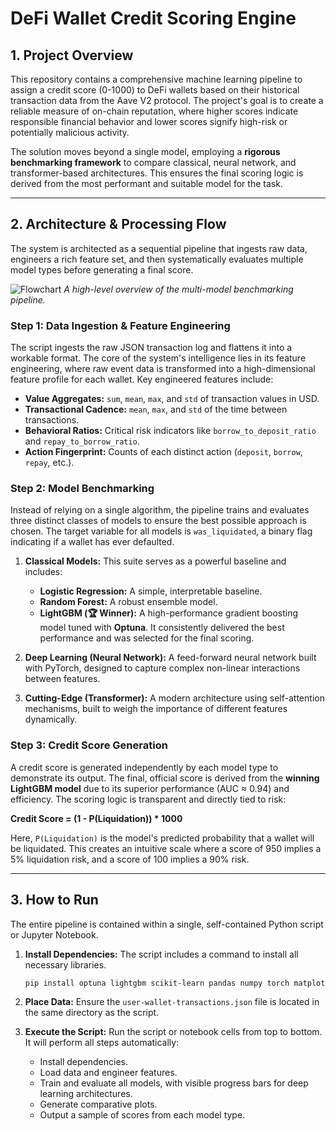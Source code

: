 # DeFi Wallet Credit Scoring Engine

## 1. Project Overview

This repository contains a comprehensive machine learning pipeline to assign a credit score (0-1000) to DeFi wallets based on their historical transaction data from the Aave V2 protocol. The project's goal is to create a reliable measure of on-chain reputation, where higher scores indicate responsible financial behavior and lower scores signify high-risk or potentially malicious activity.

The solution moves beyond a single model, employing a **rigorous benchmarking framework** to compare classical, neural network, and transformer-based architectures. This ensures the final scoring logic is derived from the most performant and suitable model for the task.

---

## 2. Architecture & Processing Flow

The system is architected as a sequential pipeline that ingests raw data, engineers a rich feature set, and then systematically evaluates multiple model types before generating a final score.

![Flowchart](https://i.imgur.com/bQ9jY5J.png)
*A high-level overview of the multi-model benchmarking pipeline.*

### **Step 1: Data Ingestion & Feature Engineering**
The script ingests the raw JSON transaction log and flattens it into a workable format. The core of the system's intelligence lies in its feature engineering, where raw event data is transformed into a high-dimensional feature profile for each wallet. Key engineered features include:
* **Value Aggregates:** `sum`, `mean`, `max`, and `std` of transaction values in USD.
* **Transactional Cadence:** `mean`, `max`, and `std` of the time between transactions.
* **Behavioral Ratios:** Critical risk indicators like `borrow_to_deposit_ratio` and `repay_to_borrow_ratio`.
* **Action Fingerprint:** Counts of each distinct action (`deposit`, `borrow`, `repay`, etc.).

### **Step 2: Model Benchmarking**
Instead of relying on a single algorithm, the pipeline trains and evaluates three distinct classes of models to ensure the best possible approach is chosen. The target variable for all models is `was_liquidated`, a binary flag indicating if a wallet has ever defaulted.

1.  **Classical Models:** This suite serves as a powerful baseline and includes:
    * **Logistic Regression:** A simple, interpretable baseline.
    * **Random Forest:** A robust ensemble model.
    * **LightGBM (🏆 Winner):** A high-performance gradient boosting model tuned with **Optuna**. It consistently delivered the best performance and was selected for the final scoring.

2.  **Deep Learning (Neural Network):** A feed-forward neural network built with PyTorch, designed to capture complex non-linear interactions between features.

3.  **Cutting-Edge (Transformer):** A modern architecture using self-attention mechanisms, built to weigh the importance of different features dynamically.

### **Step 3: Credit Score Generation**
A credit score is generated independently by each model type to demonstrate its output. The final, official score is derived from the **winning LightGBM model** due to its superior performance (AUC ≈ 0.94) and efficiency. The scoring logic is transparent and directly tied to risk:

**Credit Score = (1 - P(Liquidation)) \* 1000**

Here, `P(Liquidation)` is the model's predicted probability that a wallet will be liquidated. This creates an intuitive scale where a score of 950 implies a 5% liquidation risk, and a score of 100 implies a 90% risk.

---

## 3. How to Run

The entire pipeline is contained within a single, self-contained Python script or Jupyter Notebook.

1.  **Install Dependencies:**
    The script includes a command to install all necessary libraries.
    ```bash
    pip install optuna lightgbm scikit-learn pandas numpy torch matplotlib seaborn tqdm
    ```

2.  **Place Data:**
    Ensure the `user-wallet-transactions.json` file is located in the same directory as the script.

3.  **Execute the Script:**
    Run the script or notebook cells from top to bottom. It will perform all steps automatically:
    * Install dependencies.
    * Load data and engineer features.
    * Train and evaluate all models, with visible progress bars for deep learning architectures.
    * Generate comparative plots.
    * Output a sample of scores from each model type.
